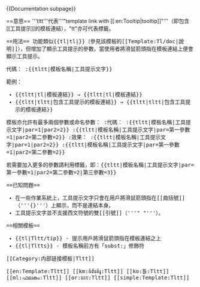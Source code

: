 <includeonly><!-- 在這裡加入模板的保護標識 --></includeonly><noinclude>{{Documentation subpage}}</noinclude>

==意思==
'''tltt'''代表'''"template link with [[:en:Tooltip|tooltip]]"'''（即包含[[工具提示]]的模板連結），"tt"亦可代表<nowiki><tt></nowiki>標籤。

==用法==
功能類似{{tl|tl|}}（參見該模板的[[Template:Tl/doc|說明]]），但增加了顯示工具提示的參數。當使用者將滑鼠箭頭指在模板連結上便會顯示工具提示。

代碼：
:<nowiki>{{tltt|模板名稱|工具提示文字}}</nowiki>

範例：
* <nowiki>{{tltt|tl|模板連結}}</nowiki> → {{tltt|tl|模板連結}}
* <nowiki>{{tltt|tltt|包含工具提示的模板連結}}</nowiki> → {{tltt|tltt|包含工具提示的模板連結}}

模板亦允許有最多兩個參數或命名參數：
:代碼：
:<nowiki>{{tltt|模板名稱|工具提示文字|par=1|par2=2}}</nowiki>
:<nowiki>{{tltt|模板名稱|工具提示文字|par=第一參數=1|par2=第二參數=2}}</nowiki>
:效果：
:{{tltt|模板名稱|工具提示文字|par=1|par2=2}}
:{{tltt|模板名稱|工具提示文字|par=第一參數=1|par2=第二參數=2}}

若需要加入更多的參數請利用<nowiki><nowiki></nowiki></nowiki>標籤，即：<nowiki>{{tltt|模板名稱|工具提示文字|par=第一參數=1|par2=第二參數=2</nowiki><nowiki><nowiki>|第三參數=3</nowiki></nowiki><nowiki>}}</nowiki>

==已知問題==
* 在一些作業系統上，工具提示文字只會在用戶將滑鼠箭頭指在[[曲括號]]（'''{}'''）上顯示，而不是連結本身。
* 工具提示文字並不支援西文符號的雙[[引號]]（'''" "'''）。

==相關模板==
* {{tl|Tltt/tip}} - 提示用戶將滑鼠箭頭指在模板連結之上
* {{tl|Tltts}} - 模板名稱前方有「subst:」修飾符

<includeonly>
[[Category:内部链接模板|Tltt]]

[[en:Template:Tltt]]
[[km:ទំព័រគំរូ:Tltt]]
[[ko:틀:Tltt]]
[[ml:ഫലകം:Tltt]]
[[or:ଛାଞ୍ଚ:Tltt]]
[[simple:Template:Tltt]]
</includeonly>